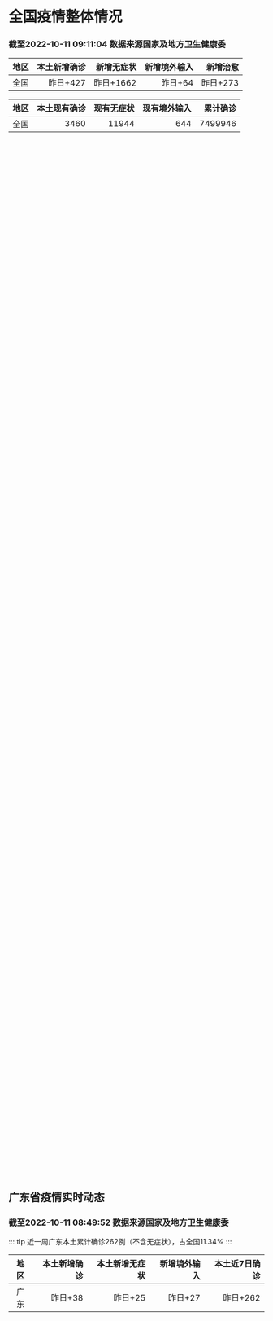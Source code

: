 
# 全国疫情整体情况
### 截至2022-10-11 09:11:04 数据来源国家及地方卫生健康委

|地区|本土新增确诊|新增无症状|新增境外输入|新增治愈|
|:--:|---:|---:|---:|---:|
|全国|昨日+427|昨日+1662|昨日+64|昨日+273|

|地区|本土现有确诊|现有无症状|现有境外输入|累计确诊|
|:--:|---:|---:|---:|---:|
|全国|3460|11944|644|7499946|

<div id="chinaDayModify" style="width:100%;height:500px;margin-bottom:10px;"></div>
<div id="chinaAddHistoryData" style="width:100%;height:500px;margin-bottom:10px;"></div>
<div id="chinaNowHistoryData" style="width:100%;height:500px;margin-bottom:10px;"></div>
<div id="chinaTotalHistoryData" style="width:100%;height:500px;margin-bottom:10px;"></div>


## 广东省疫情实时动态
### 截至2022-10-11 08:49:52 数据来源国家及地方卫生健康委

::: tip 近一周广东本土累计确诊262例（不含无症状），占全国11.34%
:::

|地区|本土新增确诊|本土新增无症状|新增境外输入|本土近7日确诊|
|:--:|---:|---:|---:|---:|
|广东|昨日+38|昨日+25|昨日+27|昨日+262|

<div id="guangdongModify" style="width:100%;height:500px;margin-bottom:10px;"></div>
<div id="guangdongTotalHistory" style="width:100%;height:500px;margin-bottom:10px;"></div>
<div id="guangzhouModifyHistory" style="width:100%;height:500px;margin-bottom:10px;"></div>


<script>
import * as echarts from 'echarts'
export default {
  mounted () {
    this.chartChDay = echarts.init(document.getElementById("chinaDayModify"), "dark")
,this.chartChAdd = echarts.init(document.getElementById("chinaAddHistoryData"), "dark")
,this.chartChNow = echarts.init(document.getElementById("chinaNowHistoryData"), "dark")
,this.chartChTotal = echarts.init(document.getElementById("chinaTotalHistoryData"), "dark")
,this.chartGdMod = echarts.init(document.getElementById("guangdongModify"), "dark")
,this.chartGdTotal = echarts.init(document.getElementById("guangdongTotalHistory"), "dark")
,this.chartGzMod = echarts.init(document.getElementById("guangzhouModifyHistory"), "dark")


    const option_gd_mod = {
      title: {
        text: '广东疫情新增趋势（人）'
      },
      tooltip: {
        trigger: 'axis'
      },
      legend: {
        data: ['本土新增确诊', '本土新增无症状', '新增境外输入']
      },
      grid: {
        left: '3%',
        right: '4%',
        bottom: '3%',
        containLabel: true
      },
      toolbox: {
        feature: {
          saveAsImage: {}
        }
      },
      xAxis: {
        type: 'category',
        boundaryGap: false,
        data: ["08.13","08.14","08.15","08.16","08.17","08.18","08.19","08.20","08.21","08.22","08.23","08.24","08.25","08.26","08.27","08.28","08.29","08.30","08.31","09.01","09.02","09.03","09.04","09.05","09.06","09.07","09.08","09.09","09.10","09.11","09.12","09.13","09.14","09.15","09.16","09.17","09.18","09.19","09.20","09.21","09.22","09.23","09.24","09.25","09.26","09.27","09.28","09.29","09.30","10.01","10.02","10.03","10.04","10.05","10.06","10.07","10.08","10.09","10.10",]
      },
      yAxis: {
        type: 'value'
      },
      series: [
        {
          name: '本土新增确诊',
          type: 'line',
          stack: 'Total',
          smooth: true,
          data: [14,12,9,9,6,6,8,9,9,7,17,4,4,6,13,10,24,25,40,55,65,79,63,43,42,27,36,26,15,17,7,6,5,5,3,2,1,0,3,1,2,5,6,7,12,4,18,16,22,17,19,27,34,37,41,47,34,31,38,]
        },
        {
          name: '本土新增无症状',
          type: 'line',
          stack: 'Total',
          smooth: true,
          data: [1,4,8,2,2,1,7,9,11,1,5,2,4,2,4,3,12,21,34,41,40,24,26,17,18,12,28,6,10,11,4,3,4,1,1,1,2,1,2,2,4,0,0,5,5,2,5,15,21,10,24,16,24,27,34,27,21,24,25,]
        },
        {
          name: '新增境外输入',
          type: 'line',
          stack: 'Total',
          smooth: true,
          data: [13,15,3,14,7,9,10,9,17,17,13,16,18,15,19,12,11,10,13,16,17,18,16,16,19,6,16,23,19,21,12,11,8,10,15,7,11,15,12,13,14,15,12,19,14,15,21,15,11,29,11,19,18,19,27,10,14,27,27,]
        }
      ]
    };

    const option_gd_total = {
      title: {
        text: '广东疫情概览（人）'
      },
      tooltip: {
        trigger: 'axis'
      },
      legend: {
        data: ['累计确诊', '累计治愈']
      },
      grid: {
        left: '3%',
        right: '4%',
        bottom: '3%',
        containLabel: true
      },
      toolbox: {
        feature: {
          saveAsImage: {}
        }
      },
      xAxis: {
        type: 'category',
        boundaryGap: false,
        data: ["08.13","08.14","08.15","08.16","08.17","08.18","08.19","08.20","08.21","08.22","08.23","08.24","08.25","08.26","08.27","08.28","08.29","08.30","08.31","09.01","09.02","09.03","09.04","09.05","09.06","09.07","09.08","09.09","09.10","09.11","09.12","09.13","09.14","09.15","09.16","09.17","09.18","09.19","09.20","09.21","09.22","09.23","09.24","09.25","09.26","09.27","09.28","09.29","09.30","10.01","10.02","10.03","10.04","10.05","10.06","10.07","10.08","10.09","10.10",]
      },
      yAxis: {
        type: 'value'
      },
      series: [
        {
          name: '累计确诊',
          type: 'line',
          stack: 'Total',
          smooth: true,
          data: [8575,8602,8614,8637,8650,8665,8683,8701,8727,8751,8781,8801,8822,8844,8879,8898,8933,8968,9021,9092,9174,9271,9350,9413,9474,9507,9559,9608,9642,9680,9699,9716,9729,9744,9762,9771,9783,9798,9813,9827,9843,9863,9881,9905,9931,9950,9991,10022,10055,10101,10131,10177,10229,10285,10353,10410,10458,10516,10581,]
        },
        {
          name: '累计治愈',
          type: 'line',
          stack: 'Total',
          smooth: true,
          data: [8142,8165,8183,8207,8225,8252,8268,8289,8323,8343,8367,8399,8430,8470,8507,8529,8561,8591,8620,8641,8671,8708,8725,8744,8775,8804,8831,8855,8888,8923,8959,9011,9075,9140,9140,9140,9140,9140,9140,9140,9529,9529,9529,9529,9529,9529,9529,9529,9529,9529,9529,9529,9529,9529,9877,9877,9877,9972,9972,]
        }
      ]
    };

    const option_gz_mod = {
      title: {
        text: '广州疫情新增趋势（人）'
      },
      tooltip: {
        trigger: 'axis'
      },
      legend: {
        data: ['本土新增确诊', '本土新增无症状']
      },
      grid: {
        left: '3%',
        right: '4%',
        bottom: '3%',
        containLabel: true
      },
      toolbox: {
        feature: {
          saveAsImage: {}
        }
      },
      xAxis: {
        type: 'category',
        boundaryGap: false,
        data: ["0813","0814","0815","0816","0817","0818","0819","0820","0821","0822","0823","0824","0825","0826","0827","0828","0829","0830","0831","0901","0902","0903","0904","0905","0906","0907","0908","0909","0910","0911","0912","0913","0914","0915","0916","0917","0918","0919","0920","0921","0922","0923","0924","0925","0926","0927","0928","0929","0930","1001","1002","1003","1004","1005","1006","1007","1008","1009","1010",]
      },
      yAxis: {
        type: 'value'
      },
      series: [
        {
          name: '本土新增确诊',
          type: 'line',
          stack: 'Total',
          smooth: true,
          data: [0,1,1,3,0,2,0,0,2,0,2,0,0,0,1,1,0,5,5,3,7,4,8,5,6,3,2,0,0,0,0,0,0,0,0,1,0,0,0,0,1,4,5,2,2,0,1,1,2,0,5,10,12,14,21,17,18,5,13,]
        },
        {
          name: '本土新增无症状',
          type: 'line',
          stack: 'Total',
          smooth: true,
          data: [0,0,0,0,1,0,0,0,2,0,0,0,0,0,1,1,0,0,4,2,3,0,1,3,1,1,0,0,0,0,0,0,0,0,1,0,1,0,1,2,4,0,0,0,1,1,0,2,0,0,3,7,5,13,8,12,9,15,1,]
        }
      ]
    };

    const option_ch_day  = {
      series: [
        {
          type: 'treemap',
          data: [
            {
              name: '本土新增确诊昨日+427',
              value: 427,
            },
            {
              name: '新增无症状昨日+1662',
              value: 1662,
            },
            {
              name: '新增境外输入昨日+64',
              value: 64,
            },
            {
              name: '新增治愈昨日+273',
              value: 273,
            },
          ]
        }
      ]
    };

    const option_ch_add = {
      title: {
        text: '新增疫情整体走势'
      },
      tooltip: {
        trigger: 'axis'
      },
      legend: {
        data: ['本土确诊', '无症状感染', '新增境外输入']
      },
      grid: {
        left: '3%',
        right: '4%',
        bottom: '3%',
        containLabel: true
      },
      toolbox: {
        feature: {
          saveAsImage: {}
        }
      },
      xAxis: {
        type: 'category',
        boundaryGap: false,
        data: ["08.11","08.12","08.13","08.14","08.15","08.16","08.17","08.18","08.19","08.20","08.21","08.22","08.23","08.24","08.25","08.26","08.27","08.28","08.29","08.30","08.31","09.01","09.02","09.03","09.04","09.05","09.06","09.07","09.08","09.09","09.10","09.11","09.12","09.13","09.14","09.15","09.16","09.17","09.18","09.19","09.20","09.21","09.22","09.23","09.24","09.25","09.26","09.27","09.28","09.29","09.30","10.01","10.02","10.03","10.04","10.05","10.06","10.07","10.08","10.09","10.10",]
      },
      yAxis: {
        type: 'value'
      },
      series: [
        {
          name: '本土确诊',
          type: 'line',
          stack: 'Total',
          smooth: true,
          data: [648,646,623,692,530,566,614,559,578,553,360,308,380,345,262,250,259,301,349,349,307,318,440,314,303,264,323,241,259,239,179,164,188,196,126,102,76,106,92,104,123,114,121,129,159,235,173,119,106,97,106,116,189,250,223,183,216,447,441,373,427,]
        },
        {
          name: '无症状感染',
          type: 'line',
          stack: 'Total',
          smooth: true,
          data: [1203,1359,1844,1620,1838,2322,2810,2119,1591,1628,1464,1440,1261,1289,1239,1106,1035,1255,1368,1326,1596,1567,1379,1359,1249,1235,1247,1093,1033,994,959,785,727,762,823,746,505,930,715,525,485,512,627,624,601,597,636,625,526,625,549,432,466,626,747,1005,1267,1301,1307,1566,1662,]
        },
        {
          name: '新增境外输入',
          type: 'line',
          stack: 'Total',
          smooth: true,
          data: [56,58,61,78,61,71,68,44,61,49,67,74,33,45,50,50,48,51,33,43,61,55,62,70,46,46,57,39,42,51,55,62,54,41,41,59,64,48,55,48,43,51,54,59,58,60,72,75,64,59,66,63,51,57,50,46,72,54,62,61,64,]
        }
      ]
    };

    const option_ch_now = {
      title: {
        text: '现有疫情整体走势'
      },
      tooltip: {
        trigger: 'axis'
      },
      legend: {
        data: ['本土确诊', '无症状感染', '新增境外输入']
      },
      grid: {
        left: '3%',
        right: '4%',
        bottom: '3%',
        containLabel: true
      },
      toolbox: {
        feature: {
          saveAsImage: {}
        }
      },
      xAxis: {
        type: 'category',
        boundaryGap: false,
        data: ["08.11","08.12","08.13","08.14","08.15","08.16","08.17","08.18","08.19","08.20","08.21","08.22","08.23","08.24","08.25","08.26","08.27","08.28","08.29","08.30","08.31","09.01","09.02","09.03","09.04","09.05","09.06","09.07","09.08","09.09","09.10","09.11","09.12","09.13","09.14","09.15","09.16","09.17","09.18","09.19","09.20","09.21","09.22","09.23","09.24","09.25","09.26","09.27","09.28","09.29","09.30","10.01","10.02","10.03","10.04","10.05","10.06","10.07","10.08","10.09","10.10",]
      },
      yAxis: {
        type: 'value'
      },
      series: [
        {
          name: '本土确诊',
          type: 'line',
          stack: 'Total',
          smooth: true,
          data: [3426,4020,4580,5196,5667,6140,6696,7061,7550,7749,7884,7679,7426,7132,7027,6660,6364,6101,5973,5834,5779,5658,5756,5636,5668,5670,5709,5713,5666,5575,5403,5083,4851,4714,4334,3681,3502,3293,3070,2881,2726,2606,2494,2477,2395,2404,2381,2378,2365,2359,2301,2314,2306,2341,2261,2263,2329,2666,2977,3240,3460,]
        },
        {
          name: '无症状感染',
          type: 'line',
          stack: 'Total',
          smooth: true,
          data: [636,648,652,677,680,704,716,699,693,700,699,712,660,632,621,597,568,547,510,501,519,530,551,562,559,557,571,548,560,560,567,568,566,563,550,565,586,572,576,577,571,577,564,563,552,558,585,613,632,610,608,631,623,629,615,620,628,633,641,646,644,]
        },
        {
          name: '新增境外输入',
          type: 'line',
          stack: 'Total',
          smooth: true,
          data: [6374,7355,9003,10303,11867,13876,16430,18156,19300,20038,20791,21414,21435,21470,21752,21618,21301,21326,21729,22052,22906,23471,23260,23287,23491,23860,24163,24009,23400,22660,22555,21919,21298,20832,20206,18729,18148,17756,17213,16241,14762,14010,13518,11627,11277,10573,10414,10373,10105,9829,9770,9618,8814,8449,8109,8069,8744,9419,10193,11206,11944,]
        }
      ]
    };

    const option_ch_total = {
      title: {
        text: '累计疫情整体走势'
      },
      tooltip: {
        trigger: 'axis'
      },
      legend: {
        data: ['确诊(含港澳台)', '死亡(含港澳台)']
      },
      grid: {
        left: '3%',
        right: '4%',
        bottom: '3%',
        containLabel: true
      },
      toolbox: {
        feature: {
          saveAsImage: {}
        }
      },
      xAxis: {
        type: 'category',
        boundaryGap: false,
        data: ["08.11","08.12","08.13","08.14","08.15","08.16","08.17","08.18","08.19","08.20","08.21","08.22","08.23","08.24","08.25","08.26","08.27","08.28","08.29","08.30","08.31","09.01","09.02","09.03","09.04","09.05","09.06","09.07","09.08","09.09","09.10","09.11","09.12","09.13","09.14","09.15","09.16","09.17","09.18","09.19","09.20","09.21","09.22","09.23","09.24","09.25","09.26","09.27","09.28","09.29","09.30","10.01","10.02","10.03","10.04","10.05","10.06","10.07","10.08","10.09","10.10",]
      },
      yAxis: {
        type: 'value'
      },
      series: [
        {
          name: '确诊(含港澳台)',
          type: 'line',
          stack: 'Total',
          smooth: true,
          data: [5422523,5445908,5468619,5491267,5508415,5532984,5559514,5584597,5609324,5633111,5656972,5675269,5703179,5733500,5762559,5790726,5817871,5846327,5868458,5901615,5938060,5974028,6009747,6044288,6080405,6106096,6144277,6187141,6223835,6259551,6296680,6330038,6356783,6404975,6455788,6502479,6545234,6585920,6626392,6655661,6701113,6748819,6792066,6833790,6872895,6912675,6942179,6988610,7037863,7083359,7127469,7171159,7215114,7249310,7299603,7355347,7402656,7454504,7499946,7499946,7499946,]
        },
        {
          name: '死亡(含港澳台)',
          type: 'line',
          stack: 'Total',
          smooth: true,
          data: [24129,24164,24207,24232,24258,24285,24322,24361,24401,24442,24471,24499,24525,24557,24603,24655,24699,24740,24766,24806,24836,24883,24927,24976,25019,25058,25088,25130,25171,25237,25275,25315,25354,25381,25428,25491,25553,25603,25671,25712,25744,25792,25868,26074,26132,26176,26244,26278,26330,26388,26446,26500,26568,26609,21422,26706,26769,26823,26823,26823,26823,]
        }
      ]
    };

    this.chartGdMod.setOption(option_gd_mod);
    this.chartGdTotal.setOption(option_gd_total);
    this.chartGzMod.setOption(option_gz_mod);
    this.chartChDay.setOption(option_ch_day);
    this.chartChAdd.setOption(option_ch_add);
    this.chartChNow.setOption(option_ch_now);
    this.chartChTotal.setOption(option_ch_total);

    window.onresize = () => {
      this.chartGdMod.resize()
      this.chartGdTotal.resize()
      this.chartGzMod.resize()
      this.chartChDay.resize()
      this.chartChAdd.resize()
      this.chartChNow.resize()
      this.chartChTotal.resize()
    }
  }
}
</script>

## 广东省各地区疫情情况

::: danger 72个中高风险地区
:::

|地区|本土新增确诊|本土新增无症状|本土近7日确诊|中高风险地区|
|:--:|---:|---:|---:|---:|
|深圳|+14|+19|+51|+38|
|广州|+13|+1|+100|0|
|韶关|+3|0|+23|+15|
|惠州|+2|+2|+38|+15|
|东莞|+2|0|+9|+2|
|珠海|+2|0|+6|0|
|云浮|+1|0|+5|0|
|清远|+1|0|+2|0|
|肇庆|0|+2|0|0|
|汕尾|0|+1|+1|0|
|佛山|0|0|+9|0|
|湛江|0|0|+6|0|
|江门|0|0|+6|0|
|中山|0|0|+3|0|
|汕头|0|0|+2|0|
|茂名|0|0|+1|0|
|阳江|0|0|0|0|
|梅州|0|0|0|0|
|揭阳|0|0|0|+2|
|潮州|0|0|0|0|
|河源|0|0|0|0|


## 广东疫情热点动态

  
### 10-11 10:36
::: tip 肇庆市昨日新增2例外省输入新冠病毒无症状感染者
2022年10月10日0时至24时，肇庆市新增2例外省输入新冠病毒无症状感染者。新增1例境外输入新冠病毒无症状感染者，为美国输入。新增2例外省输入新冠病毒无症状感染者情况：患者1：男，32岁，现住肇庆...

信息来源：南方都市报

[阅读全文](https://h5.baike.qq.com/mobile/landing.html?docid=20221011A024T200&isNews=1&adtag=wxjk.yqssc.yqdt)
:::

### 10-11 09:45
::: tip 广东东莞市新增2例确诊病例，为跨区域协查发现
“东莞发布”微信公众号消息，10月10日0—24时，东莞市新增2例外省输入确诊病例，均为跨区域协查发现，情况如下：确诊病例1：男，36岁，外省来莞货车司机。10月1日、2日、5日、6日新冠病毒核酸检测...

信息来源：界面新闻

[阅读全文](https://h5.baike.qq.com/mobile/landing.html?docid=20221011A01M5500&isNews=1&adtag=wxjk.yqssc.yqdt)
:::

### 10-11 09:31
::: tip 惠州市仲恺高新区惠环街道喜悦城小区解除临时管控措施
南都讯 记者杨振华 10月10日，仲恺高新区防控新冠肺炎疫情工作领导小组办公室发布通告，根据疫情防控进展，按照国务院应对新型冠状病毒肺炎疫情联防联控机制综合组《新型冠状病毒肺炎疫情防控方案（第九版）》...

南方都市报

[阅读全文](https://view.inews.qq.com/a/20221011A01HFX00?&chlid=news_news_top&uid=101705948131#)
:::

### 10-11 09:20
::: tip 10日深圳新增14例确诊病例、19例无症状感染者
文/羊城晚报全媒体记者 郑明达10月11日，记者从深圳市卫健委获悉，10月10日0-24时，深圳新增33例阳性病例，其中外省输入人员关联病例共计27例。14例诊断为新冠肺炎确诊病例，19例诊断为新冠病...

信息来源：羊城派

[阅读全文](https://h5.baike.qq.com/mobile/landing.html?docid=20221011A01E6600&isNews=1&adtag=wxjk.yqssc.yqdt)
:::

### 10-11 09:14
::: tip 最新！南山、福田发布通告，涉3街道
今天（10月11日）

南山、福田发布通告

一起来关注详细情况！...

深圳大件事

[阅读全文](https://mp.weixin.qq.com/s?__biz=MzA4NTczOTMzMQ==&mid=2651388496&idx=2&sn=4ba7fdbaed862ed80e37948746f37e81&chksm=842f087cb358816a9f256a4819f8391cc3467cc0039a1580987accf42f89972470192bee4d4b&mpshare=1&scene=1&srcid=1011kJF1hYhW3cp05O3ZCBKV&sharer_sharetime=1665452616715&sharer_shareid=cf6417681f1ab593d86f6816cedb531b&version=4.0.18.6008&platform=win#rd)
:::

### 10-11 09:14
::: tip 这些区域，暂停校外培训、托管机构线下服务！宝安最新通知
根据当前我区疫情防控工作需要，为落实《新型冠状病毒肺炎防控方案（第九版）》的疫情防控规定，经宝安区校园疫情防控工作专班研究决定，暂停我区部分区域校外培训及托管机构线下服务。现通知如下：



一、严格...

深圳大件事

[阅读全文](https://mp.weixin.qq.com/s?__biz=MzA4NTczOTMzMQ==&mid=2651388496&idx=3&sn=41d6095db4f870a9de5f572080836760&chksm=842f087cb358816a4c587ab587033310751ac45c752ffb717b73063255cb3fe962610acaea06&mpshare=1&scene=1&srcid=1011NVHdH6ljj8Xn2kUn9zp2&sharer_sharetime=1665452628246&sharer_shareid=cf6417681f1ab593d86f6816cedb531b&version=4.0.18.6008&platform=win#rd)
:::

### 10-11 08:57
::: tip 深圳10月10日新增14例确诊病例和19例无症状感染者
据深圳卫健委，10月10日0-24时，深圳新增33例阳性病例，其中外省输入人员关联病例共计27例。14例诊断为新冠肺炎确诊病例，19例诊断为新冠病毒无症状感染者。其中，在集中隔离观察人员中发现21例，...

信息来源：界面新闻

[阅读全文](https://h5.baike.qq.com/mobile/landing.html?docid=20221011A016LQ00&isNews=1&adtag=wxjk.yqssc.yqdt)
:::

### 10-11 08:42
::: tip 广东昨日新增本土确诊病例38例 新增本土无症状感染者25例
10月10日0-24时，全省新增本土确诊病例28例（广州7例，深圳14例，韶关3例，惠州1例，东莞2例，清远1例）；新增本土无症状感染者25例（广州1例，深圳19例，惠州2例，汕尾1例，肇庆2例）；另...

信息来源：环球网

[阅读全文](https://h5.baike.qq.com/mobile/landing.html?docid=20221011A013A100&isNews=1&adtag=wxjk.yqssc.yqdt)
:::

### 10-11 08:39
::: tip 广州番禺：将对石碁镇、市桥街、桥南街、大龙街、沙湾街开展全员核酸检测
据“广州番禺发布”消息：番禺区关于对石碁镇、市桥街、桥南街、大龙街、沙湾街开展全员核酸检测工作的通知广大居民朋友们：因疫情防控需要，根据统一安排，我区定于10月11日、12日、13日对石碁镇、桥南街，...

信息来源：南方都市报

[阅读全文](https://h5.baike.qq.com/mobile/landing.html?docid=20221011A011ZW00&isNews=1&adtag=wxjk.yqssc.yqdt)
:::

### 10-11 07:34
::: tip 深圳：2名省外返深人员未按要求执行疫情防控有关政策措施被立案调查
“幸福福田”微信公众号消息，​10月9日，深圳市在省外返深人员中发现蒋某某（女，32岁）、王某某（男，30岁）核酸检测呈阳性。经疾控部门流调显示，蒋某某、王某某从外地返深后，未按要求执行疫情防控有关政...

信息来源：界面新闻

[阅读全文](https://h5.baike.qq.com/mobile/landing.html?docid=20221011A00PMD00&isNews=1&adtag=wxjk.yqssc.yqdt)
:::

